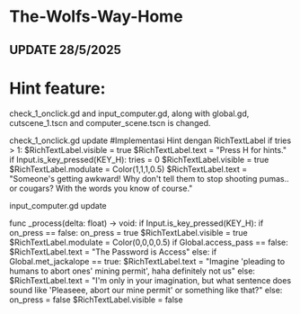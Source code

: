 # The-Wolfs-Way-Home
 
## UPDATE 28/5/2025

# Hint feature:

check_1_onclick.gd and input_computer.gd, along with global.gd, cutscene_1.tscn and computer_scene.tscn is changed.

check_1_onclick.gd update
#Implementasi Hint dengan RichTextLabel
	if tries > 1:
		$RichTextLabel.visible = true
		$RichTextLabel.text = "Press H for hints."
	if Input.is_key_pressed(KEY_H):
		tries = 0
		$RichTextLabel.visible = true
		$RichTextLabel.modulate = Color(1,1,1,0.5)
		$RichTextLabel.text = "Someone's getting awkward! Why don't tell them to stop shooting pumas.. or cougars? With the words you know of course."

input_computer.gd update

func _process(delta: float) -> void:
	if Input.is_key_pressed(KEY_H):
		if on_press == false:
			on_press = true
			$RichTextLabel.visible = true
			$RichTextLabel.modulate = Color(0,0,0,0.5)
			if Global.access_pass == false:
				$RichTextLabel.text = "The Password is Access"
			else:
				if Global.met_jackalope == true:
					$RichTextLabel.text = "Imagine 'pleading to humans to abort ones' mining permit', haha definitely not us"
				else:
					$RichTextLabel.text = "I'm only in your imagination, but what sentence does sound like 'Pleaseee, abort our mine permit' or something like that?"
		else:
			on_press = false
			$RichTextLabel.visible = false
